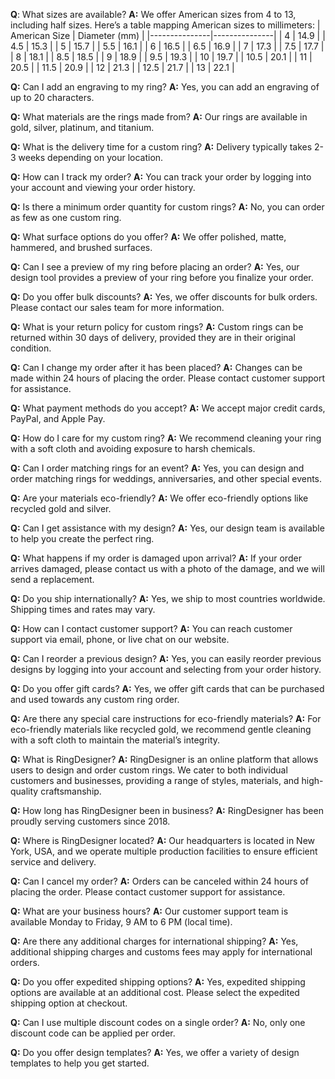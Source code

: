 **Q**: What sizes are available?
**A:** We offer American sizes from 4 to 13, including half sizes. Here’s a table mapping American sizes to millimeters:
| American Size | Diameter (mm) |
|---------------|---------------|
| 4             | 14.9          |
| 4.5           | 15.3          |
| 5             | 15.7          |
| 5.5           | 16.1          |
| 6             | 16.5          |
| 6.5           | 16.9          |
| 7             | 17.3          |
| 7.5           | 17.7          |
| 8             | 18.1          |
| 8.5           | 18.5          |
| 9             | 18.9          |
| 9.5           | 19.3          |
| 10            | 19.7          |
| 10.5          | 20.1          |
| 11            | 20.5          |
| 11.5          | 20.9          |
| 12            | 21.3          |
| 12.5          | 21.7          |
| 13            | 22.1          |


**Q:** Can I add an engraving to my ring? 
**A:** Yes, you can add an engraving of up to 20 characters.

**Q:** What materials are the rings made from? 
**A:** Our rings are available in gold, silver, platinum, and titanium.

**Q:** What is the delivery time for a custom ring? 
**A:** Delivery typically takes 2-3 weeks depending on your location.

**Q:** How can I track my order? 
**A:** You can track your order by logging into your account and viewing your order history.

**Q:** Is there a minimum order quantity for custom rings? 
**A:** No, you can order as few as one custom ring.

**Q:** What surface options do you offer? 
**A:** We offer polished, matte, hammered, and brushed surfaces.

**Q:** Can I see a preview of my ring before placing an order? 
**A:** Yes, our design tool provides a preview of your ring before you finalize your order.

**Q:** Do you offer bulk discounts? 
**A:** Yes, we offer discounts for bulk orders. Please contact our sales team for more information.

**Q:** What is your return policy for custom rings? 
**A:** Custom rings can be returned within 30 days of delivery, provided they are in their original condition.

**Q:** Can I change my order after it has been placed? 
**A:** Changes can be made within 24 hours of placing the order. Please contact customer support for assistance.

**Q:** What payment methods do you accept? 
**A:** We accept major credit cards, PayPal, and Apple Pay.

**Q:** How do I care for my custom ring? 
**A:** We recommend cleaning your ring with a soft cloth and avoiding exposure to harsh chemicals.

**Q:** Can I order matching rings for an event? 
**A:** Yes, you can design and order matching rings for weddings, anniversaries, and other special events.

**Q:** Are your materials eco-friendly? 
**A:** We offer eco-friendly options like recycled gold and silver.

**Q:** Can I get assistance with my design? 
**A:** Yes, our design team is available to help you create the perfect ring.

**Q:** What happens if my order is damaged upon arrival? 
**A:** If your order arrives damaged, please contact us with a photo of the damage, and we will send a replacement.

**Q:** Do you ship internationally? 
**A:** Yes, we ship to most countries worldwide. Shipping times and rates may vary.

**Q:** How can I contact customer support? 
**A:** You can reach customer support via email, phone, or live chat on our website.

**Q:** Can I reorder a previous design? 
**A:** Yes, you can easily reorder previous designs by logging into your account and selecting from your order history.

**Q:** Do you offer gift cards? 
**A:** Yes, we offer gift cards that can be purchased and used towards any custom ring order.

**Q:** Are there any special care instructions for eco-friendly materials? 
**A:** For eco-friendly materials like recycled gold, we recommend gentle cleaning with a soft cloth to maintain the material’s integrity.

**Q:** What is RingDesigner? 
**A:** RingDesigner is an online platform that allows users to design and order custom rings. We cater to both individual customers and businesses, providing a range of styles, materials, and high-quality craftsmanship.

**Q:** How long has RingDesigner been in business? 
**A:** RingDesigner has been proudly serving customers since 2018.

**Q:** Where is RingDesigner located? 
**A:** Our headquarters is located in New York, USA, and we operate multiple production facilities to ensure efficient service and delivery.

**Q:** Can I cancel my order? 
**A:** Orders can be canceled within 24 hours of placing the order. Please contact customer support for assistance.

**Q:** What are your business hours? 
**A:** Our customer support team is available Monday to Friday, 9 AM to 6 PM (local time).

**Q:** Are there any additional charges for international shipping? 
**A:** Yes, additional shipping charges and customs fees may apply for international orders.

**Q:** Do you offer expedited shipping options? 
**A:** Yes, expedited shipping options are available at an additional cost. Please select the expedited shipping option at checkout.

**Q:** Can I use multiple discount codes on a single order? 
**A:** No, only one discount code can be applied per order.

**Q:** Do you offer design templates? 
**A:** Yes, we offer a variety of design templates to help you get started.
